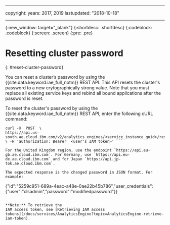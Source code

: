 
---

copyright:
  years: 2017, 2019
lastupdated: "2018-10-18"

---

<!-- Attribute definitions -->
{:new_window: target="_blank"}
{:shortdesc: .shortdesc}
{:codeblock: .codeblock}
{:screen: .screen}
{:pre: .pre}

# Resetting cluster password
{: #reset-cluster-password}

You can reset a cluster’s password by using the {{site.data.keyword.iae_full_notm}} REST API. This API
resets the cluster's password to a new crytographically strong value. Note that
you must replace all existing service keys and rebind all bound applications after the password is reset.

To reset the cluster's password by using the {{site.data.keyword.iae_full_notm}} REST API, enter the
following cURL command:  
```
curl -X  POST  \
https://api.us-south.ae.cloud.ibm.com/v2/analytics_engines/<service_instance_guid>/reset_password
\ -H 'authorization: Bearer  <user's IAM token>' ```

For the United Kingdom region, use the endpoint `https://api.eu-gb.ae.cloud.ibm.com`. For Germany, use `https://api.eu-de.ae.cloud.ibm.com` and for Japan `https://api.jp-tok.ae.cloud.ibm.com`.

The expected response is the changed password in JSON format. For example:
```
{"id":"5259c951-689a-4eac-a48e-0ae22b45b786","user_credentials":{"user":"clsadmin","password":"modifiedpassword"}}
```

**Note:** To retrieve the
IAM access token, see [Retrieving IAM access
tokens](/docs/services/AnalyticsEngine?topic=AnalyticsEngine-retrieve-iam-token).
